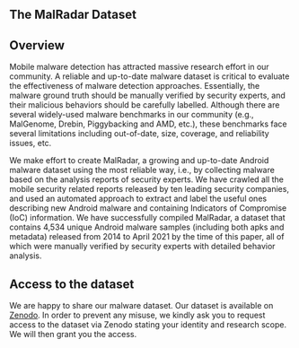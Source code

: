 ## The MalRadar Dataset

## Overview
Mobile malware detection has attracted massive research effort in our community. A reliable and up-to-date malware dataset is critical to evaluate the effectiveness of malware detection approaches. Essentially, the malware ground truth should be manually verified by security experts, and their malicious behaviors should be carefully labelled. Although there are several widely-used malware benchmarks in our community (e.g., MalGenome, Drebin, Piggybacking and AMD, etc.), these benchmarks face several limitations including out-of-date, size, coverage, and reliability issues, etc.
        
We make effort to create MalRadar, a growing and up-to-date Android malware dataset using the most reliable way, i.e., by collecting malware based on the analysis reports of security experts. We have crawled all the mobile security related reports released by ten leading security companies, and used an automated approach to extract and label the useful ones describing new Android malware and containing Indicators of Compromise (IoC) information. We have successfully compiled MalRadar, a dataset that contains 4,534 unique Android malware samples (including both apks and metadata) released from 2014 to April 2021 by the time of this paper, all of which were manually verified by security experts with detailed behavior analysis. 


## Access to the dataset

We are happy to share our malware dataset. Our dataset is available on [Zenodo](https://zenodo.org/record/6451769#.Yoir1r1Bxdh). In order to prevent any misuse, we kindly ask you to request access to the dataset via Zenodo stating your identity and research scope. We will then grant you the access.
